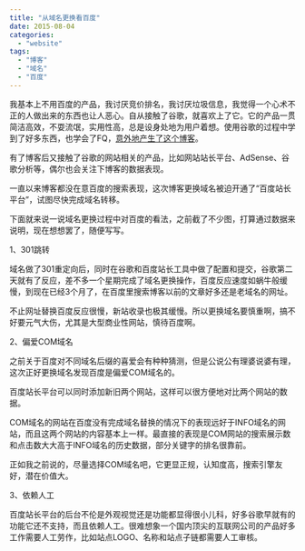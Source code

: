 ```yaml
---
title: "从域名更换看百度"
date: 2015-08-04
categories: 
  - "website"
tags: 
  - "博客"
  - "域名"
  - "百度"
---
```


我基本上不用百度的产品，我讨厌竞价排名，我讨厌垃圾信息，我觉得一个心术不正的人做出来的东西也让人恶心。自从接触了谷歌，就喜欢上了它。它的产品一贯简洁高效，不耍流氓，实用性高，总是设身处地为用户着想。使用谷歌的过程中学到了好多东西，也学会了FQ，[意外地产生了这个博客](http://www.jfsay.com/archives/95.html)。

有了博客后又接触了谷歌的网站相关的产品，比如网站站长平台、AdSense、谷歌分析等，偶尔也会关注下博客的数据表现。

一直以来博客都没在意百度的搜索表现，这次博客更换域名被迫开通了“百度站长平台”，试图尽快完成域名转移。

下面就来说一说域名更换过程中对百度的看法，之前截了不少图，打算通过数据来说明，现在想想罢了，随便写写。

1、301跳转

域名做了301重定向后，同时在谷歌和百度站长工具中做了配置和提交，谷歌第二天就有了反应，差不多一个星期完成了域名更换操作，百度反应速度如蜗牛般缓慢，到现在已经3个月了，在百度里搜索博客以前的文章好多还是老域名的网址。

不止网址替换百度反应很慢，新站收录也极其缓慢。所以更换域名要慎重啊，搞不好要元气大伤，尤其是大型商业性网站，慎待百度啊。

2、偏爱COM域名

之前关于百度对不同域名后缀的喜爱会有种种猜测，但是公说公有理婆说婆有理，这次正好更换域名发现百度是偏爱COM域名的。

百度站长平台可以同时添加新旧两个网站，这样可以很方便地对比两个网站的数据。

COM域名的网站在百度没有完成域名替换的情况下的表现远好于INFO域名的网站，而且这两个网站的内容基本上一样。最直接的表现是COM网站的搜索展示数和点击数大大高于INFO域名的历史数据，部分关键字的排名很靠前。

正如我之前说的，尽量选择COM域名吧，它更显正规，认知度高，搜索引擎友好，潜在价值大。

3、依赖人工

百度站长平台的后台不伦是外观视觉还是功能都显得很小儿科，好多谷歌早就有的功能它还不支持，而且依赖人工。很难想象一个国内顶尖的互联网公司的产品好多工作需要人工劳作，比如站点LOGO、名称和站点子链都需要人工审核。
